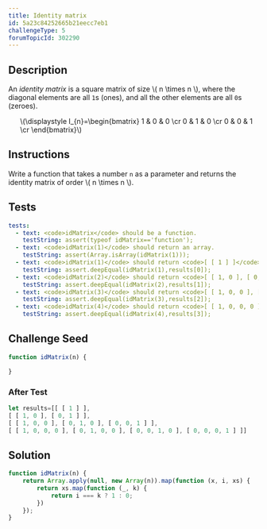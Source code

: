 ```yaml
---
title: Identity matrix
id: 5a23c84252665b21eecc7eb1
challengeType: 5
forumTopicId: 302290
---
```


## Description

<section id='description'>

An *identity matrix* is a square matrix of size \\( n \\times n \\), where the diagonal elements are all `1`s (ones), and all the other elements are all `0`s (zeroes).

<ul>
  <li style='list-style: none;'>\(\displaystyle I_{n}=\begin{bmatrix} 1 &#x26; 0 &#x26; 0 \cr 0 &#x26; 1 &#x26; 0 \cr 0 &#x26; 0 &#x26; 1 \cr \end{bmatrix}\)</li>
</ul>

</section>

## Instructions

<section id='instructions'>

Write a function that takes a number `n` as a parameter and returns the identity matrix of order \\( n \\times n \\).

</section>

## Tests

<section id='tests'>

```yml
tests:
  - text: <code>idMatrix</code> should be a function.
    testString: assert(typeof idMatrix=='function');
  - text: <code>idMatrix(1)</code> should return an array.
    testString: assert(Array.isArray(idMatrix(1)));
  - text: <code>idMatrix(1)</code> should return <code>[ [ 1 ] ]</code>.
    testString: assert.deepEqual(idMatrix(1),results[0]);
  - text: <code>idMatrix(2)</code> should return <code>[ [ 1, 0 ], [ 0, 1 ] ]</code>.
    testString: assert.deepEqual(idMatrix(2),results[1]);
  - text: <code>idMatrix(3)</code> should return <code>[ [ 1, 0, 0 ], [ 0, 1, 0 ], [ 0, 0, 1 ] ]</code>.
    testString: assert.deepEqual(idMatrix(3),results[2]);
  - text: <code>idMatrix(4)</code> should return <code>[ [ 1, 0, 0, 0 ], [ 0, 1, 0, 0 ], [ 0, 0, 1, 0 ], [ 0, 0, 0, 1 ] ]</code>.
    testString: assert.deepEqual(idMatrix(4),results[3]);

```

</section>

## Challenge Seed

<section id='challengeSeed'>

<div id='js-seed'>

```js
function idMatrix(n) {

}
```

</div>

### After Test

<div id='js-teardown'>

```js
let results=[[ [ 1 ] ],
[ [ 1, 0 ], [ 0, 1 ] ],
[ [ 1, 0, 0 ], [ 0, 1, 0 ], [ 0, 0, 1 ] ],
[ [ 1, 0, 0, 0 ], [ 0, 1, 0, 0 ], [ 0, 0, 1, 0 ], [ 0, 0, 0, 1 ] ]]
```

</div>

</section>

## Solution

<section id='solution'>

```js
function idMatrix(n) {
	return Array.apply(null, new Array(n)).map(function (x, i, xs) {
		return xs.map(function (_, k) {
			return i === k ? 1 : 0;
		})
	});
}

```

</section>
